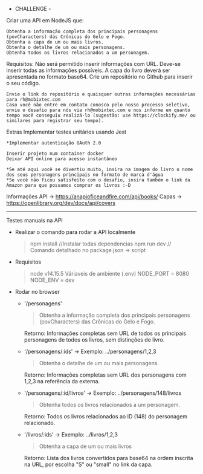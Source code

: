  - CHALLENGE -

Criar uma API em NodeJS que:

    Obtenha a informação completa dos principais personagens (povCharacters) das Crônicas do Gelo e Fogo.
    Obtenha a capa de um ou mais livros.
    Obtenha o detalhe de um ou mais personagens.
    Obtenha todos os livros relacionados a um personagem.

Requisitos:
    Não será permitido inserir informações com URL. Deve-se inserir todas as informações possíveis.
    A capa do livro deverá ser apresentada no formato base64.
    Crie um repositório no Github para inserir o seu código.
    
    Envie o link do repositório e quaisquer outras informações necessárias para rh@mobixtec.com
    Caso você não entre em contato conosco pelo nosso processo seletivo, envie o desafio para nós via rh@mobixtec.com e nos informe em quanto tempo você conseguiu realizá-lo (sugestão: use https://clockify.me/ ou similares para registrar seu tempo).

Extras
    Implementar testes unitários usando Jest
    
    *Implementar autenticação OAuth 2.0
    
    Inserir projeto num container docker
    Deixar API online para acesso instantâneo
    
    *Se até aqui você se divertiu muito, insira na imagem do livro o nome dos seus personagens principais no formato de marca d'água
    *Se você não ficou satisfeito com o desafio, insira também o link da Amazon para que possamos comprar os livros :-D

Informações
 API -> https://anapioficeandfire.com/api/books/
 Capas -> https://openlibrary.org/dev/docs/api/covers


----------------------------------------------------------------

Testes manuais na API

 - Realizar o comando para rodar a API localmente
    > npm install        //Instalar todas dependencias
    > npm run dev        // Comando detalhado no package.json -> script

 - Requisitos   
    > node v14.15.5
    > Váriaveis de ambiente (.env)
          NODE_PORT = 8080
          NODE_ENV = dev

 - Rodar no browser

    - '/personagens'  
        > Obtenha a informação completa dos principais personagens (povCharacters) das Crônicas do Gelo e Fogo.

        Retorno:
            Informações completas sem URL de todos os principais personagens de todos os livros, sem distinções de livro. 

    - '/personagens/:ids' -> Exemplo: ../personagens/1,2,3
        > Obtenha o detalhe de um ou mais personagens.

        Retorno:
            Informações completas sem URL dos personagens com 1,2,3 na referência da  externa.
        
    - '/personagens/:id/livros' -> Exemplo: ../personagens/148/livros
        > Obtenha todos os livros relacionados a um personagem.

        Retorno: 
            Todos os livros relacionados ao ID (148) do personagem relacionado.

    - '/livros/:ids' -> Exemplo: ../livros/1,2,3
        > Obtenha a capa de um ou mais livros

        Retorno: 
            Lista dos livros convertidos para base64 na ordem inscrita na URL, por escolha "S" ou "small" no link da capa. 
        